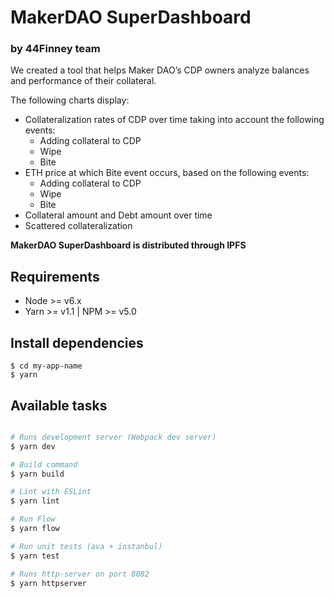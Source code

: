 # MakerDAO SuperDashboard
### by 44Finney team

We created a tool that helps Maker DAO’s CDP owners analyze balances and performance of their collateral.

The following charts display:

- Collateralization rates of CDP over time taking into account the following events:
    - Adding collateral to CDP 
    - Wipe
    - Bite
- ETH price at which Bite event occurs, based on the following events:
    - Adding collateral to CDP 
    - Wipe
    - Bite
- Collateral amount and Debt amount over time
- Scattered collateralization

**MakerDAO SuperDashboard is distributed through IPFS**


## Requirements

- Node >= v6.x
- Yarn >= v1.1 | NPM >= v5.0

## Install dependencies

```
$ cd my-app-name
$ yarn
```

## Available tasks

```sh

# Runs development server (Webpack dev server)
$ yarn dev

# Build command
$ yarn build

# Lint with ESLint
$ yarn lint

# Run Flow
$ yarn flow

# Run unit tests (ava + instanbul)
$ yarn test

# Runs http-server on port 8082
$ yarn httpserver

```
